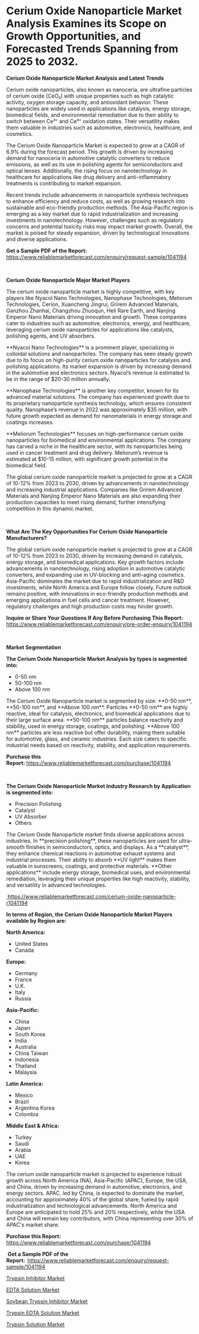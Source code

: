 <p><h1>Cerium Oxide Nanoparticle Market Analysis Examines its Scope on Growth Opportunities, and Forecasted Trends Spanning from 2025 to 2032.</h1></p><p><strong>Cerium Oxide Nanoparticle Market Analysis and Latest Trends</strong></p>
<p><p>Cerium oxide nanoparticles, also known as nanoceria, are ultrafine particles of cerium oxide (CeO₂) with unique properties such as high catalytic activity, oxygen storage capacity, and antioxidant behavior. These nanoparticles are widely used in applications like catalysis, energy storage, biomedical fields, and environmental remediation due to their ability to switch between Ce³⁺ and Ce⁴⁺ oxidation states. Their versatility makes them valuable in industries such as automotive, electronics, healthcare, and cosmetics.</p><p>The Cerium Oxide Nanoparticle Market is expected to grow at a CAGR of 6.9% during the forecast period. This growth is driven by increasing demand for nanoceria in automotive catalytic converters to reduce emissions, as well as its use in polishing agents for semiconductors and optical lenses. Additionally, the rising focus on nanotechnology in healthcare for applications like drug delivery and anti-inflammatory treatments is contributing to market expansion.</p><p>Recent trends include advancements in nanoparticle synthesis techniques to enhance efficiency and reduce costs, as well as growing research into sustainable and eco-friendly production methods. The Asia-Pacific region is emerging as a key market due to rapid industrialization and increasing investments in nanotechnology. However, challenges such as regulatory concerns and potential toxicity risks may impact market growth. Overall, the market is poised for steady expansion, driven by technological innovations and diverse applications.</p></p>
<p><strong>Get a Sample PDF of the Report:&nbsp;</strong> <a href="https://www.reliablemarketforecast.com/enquiry/request-sample/1041194?utm_campaign=1169&utm_medium=2&utm_source=Github&utm_content=ia&utm_term=26012025&utm_id=cerium-oxide-nanoparticle">https://www.reliablemarketforecast.com/enquiry/request-sample/1041194</a></p>
<p>&nbsp;</p>
<p><strong>Cerium Oxide Nanoparticle Major Market Players</strong></p>
<p><p>The cerium oxide nanoparticle market is highly competitive, with key players like Nyacol Nano Technologies, Nanophase Technologies, Meliorum Technologies, Cerion, Xuancheng Jingrui, Grirem Advanced Materials, Ganzhou Zhanhai, Changzhou Zhuoqun, Heli Rare Earth, and Nanjing Emperor Nano Materials driving innovation and growth. These companies cater to industries such as automotive, electronics, energy, and healthcare, leveraging cerium oxide nanoparticles for applications like catalysts, polishing agents, and UV absorbers.</p><p>**Nyacol Nano Technologies** is a prominent player, specializing in colloidal solutions and nanoparticles. The company has seen steady growth due to its focus on high-purity cerium oxide nanoparticles for catalysis and polishing applications. Its market expansion is driven by increasing demand in the automotive and electronics sectors. Nyacol’s revenue is estimated to be in the range of $20-30 million annually.</p><p>**Nanophase Technologies** is another key competitor, known for its advanced material solutions. The company has experienced growth due to its proprietary nanoparticle synthesis technology, which ensures consistent quality. Nanophase’s revenue in 2022 was approximately $35 million, with future growth expected as demand for nanomaterials in energy storage and coatings increases.</p><p>**Meliorum Technologies** focuses on high-performance cerium oxide nanoparticles for biomedical and environmental applications. The company has carved a niche in the healthcare sector, with its nanoparticles being used in cancer treatment and drug delivery. Meliorum’s revenue is estimated at $10-15 million, with significant growth potential in the biomedical field.</p><p>The global cerium oxide nanoparticle market is projected to grow at a CAGR of 10-12% from 2023 to 2030, driven by advancements in nanotechnology and increasing industrial applications. Companies like Grirem Advanced Materials and Nanjing Emperor Nano Materials are also expanding their production capacities to meet rising demand, further intensifying competition in this dynamic market.</p></p>
<p>&nbsp;</p>
<p><strong>What Are The Key Opportunities For Cerium Oxide Nanoparticle Manufacturers?</strong></p>
<p><p>The global cerium oxide nanoparticle market is projected to grow at a CAGR of 10-12% from 2023 to 2030, driven by increasing demand in catalysis, energy storage, and biomedical applications. Key growth factors include advancements in nanotechnology, rising adoption in automotive catalytic converters, and expanding use in UV-blocking and anti-aging cosmetics. Asia-Pacific dominates the market due to rapid industrialization and R&D investments, while North America and Europe follow closely. Future outlook remains positive, with innovations in eco-friendly production methods and emerging applications in fuel cells and cancer treatment. However, regulatory challenges and high production costs may hinder growth.</p></p>
<p><strong>Inquire or Share Your Questions If Any Before Purchasing This Report:</strong> <a href="https://www.reliablemarketforecast.com/enquiry/pre-order-enquiry/1041194?utm_campaign=1169&utm_medium=2&utm_source=Github&utm_content=ia&utm_term=26012025&utm_id=cerium-oxide-nanoparticle">https://www.reliablemarketforecast.com/enquiry/pre-order-enquiry/1041194</a></p>
<p>&nbsp;</p>
<p><strong>Market Segmentation</strong></p>
<p><strong>The Cerium Oxide Nanoparticle Market Analysis by types is segmented into:</strong></p>
<p><ul><li>0-50 nm</li><li>50-100 nm</li><li>Above 100 nm</li></ul></p>
<p><p>The Cerium Oxide Nanoparticle market is segmented by size: **0-50 nm**, **50-100 nm**, and **Above 100 nm**. Particles **0-50 nm** are highly reactive, ideal for catalysis, electronics, and biomedical applications due to their large surface area. **50-100 nm** particles balance reactivity and stability, used in energy storage, coatings, and polishing. **Above 100 nm** particles are less reactive but offer durability, making them suitable for automotive, glass, and ceramic industries. Each size caters to specific industrial needs based on reactivity, stability, and application requirements.</p></p>
<p><strong>Purchase this Report:&nbsp;</strong><a href="https://www.reliablemarketforecast.com/purchase/1041194?utm_campaign=1169&utm_medium=2&utm_source=Github&utm_content=ia&utm_term=26012025&utm_id=cerium-oxide-nanoparticle">https://www.reliablemarketforecast.com/purchase/1041194</a></p>
<p>&nbsp;</p>
<p><strong>The Cerium Oxide Nanoparticle Market Industry Research by Application is segmented into:</strong></p>
<p><ul><li>Precision Polishing</li><li>Catalyst</li><li>UV Absorber</li><li>Others</li></ul></p>
<p><p>The Cerium Oxide Nanoparticle market finds diverse applications across industries. In **precision polishing**, these nanoparticles are used for ultra-smooth finishes in semiconductors, optics, and displays. As a **catalyst**, they enhance chemical reactions in automotive exhaust systems and industrial processes. Their ability to absorb **UV light** makes them valuable in sunscreens, coatings, and protective materials. **Other applications** include energy storage, biomedical uses, and environmental remediation, leveraging their unique properties like high reactivity, stability, and versatility in advanced technologies.</p></p>
<p><a href="https://www.reliablemarketforecast.com/cerium-oxide-nanoparticle-r1041194?utm_campaign=1169&utm_medium=2&utm_source=Github&utm_content=ia&utm_term=26012025&utm_id=cerium-oxide-nanoparticle">&nbsp;https://www.reliablemarketforecast.com/cerium-oxide-nanoparticle-r1041194</a></p>
<p><strong>In terms of Region, the Cerium Oxide Nanoparticle Market Players available by Region are:</strong></p>
<p>
    <p> <strong> North America: </strong>
        <ul>
            <li>United States</li>
            <li>Canada</li>
        </ul>
        </p> 
    <p> <strong> Europe: </strong>
        <ul>
            <li>Germany</li>
            <li>France</li>
            <li>U.K.</li>
            <li>Italy</li>
            <li>Russia</li>
        </ul>
        </p> 
    <p> <strong> Asia-Pacific: </strong>
        <ul>
            <li>China</li>
            <li>Japan</li>
            <li>South Korea</li>
            <li>India</li>
            <li>Australia</li>
            <li>China Taiwan</li>
            <li>Indonesia</li>
            <li>Thailand</li>
            <li>Malaysia</li>
        </ul>
        </p> 
    <p> <strong> Latin America: </strong>
        <ul>
            <li>Mexico</li>
            <li>Brazil</li>
            <li>Argentina Korea</li>
            <li>Colombia</li>
        </ul>
        </p> 
    <p> <strong> Middle East & Africa: </strong>
        <ul>
            <li>Turkey</li>
            <li>Saudi</li>
            <li>Arabia</li>
            <li>UAE</li>
            <li>Korea</li>
        </ul>
    </p>
    </p>
<p><p>The cerium oxide nanoparticle market is projected to experience robust growth across North America (NA), Asia-Pacific (APAC), Europe, the USA, and China, driven by increasing demand in automotive, electronics, and energy sectors. APAC, led by China, is expected to dominate the market, accounting for approximately 40% of the global share, fueled by rapid industrialization and technological advancements. North America and Europe are anticipated to hold 25% and 20% respectively, while the USA and China will remain key contributors, with China representing over 30% of APAC's market share.</p></p>
<p><strong>Purchase this Report: </strong><a href="https://www.reliablemarketforecast.com/purchase/1041194?utm_campaign=1169&utm_medium=2&utm_source=Github&utm_content=ia&utm_term=26012025&utm_id=cerium-oxide-nanoparticle">https://www.reliablemarketforecast.com/purchase/1041194</a></p>
<p>&nbsp;<strong>Get a Sample PDF of the Report:&nbsp;&nbsp;</strong><a href="https://www.reliablemarketforecast.com/enquiry/request-sample/1041194?utm_campaign=1169&utm_medium=2&utm_source=Github&utm_content=ia&utm_term=26012025&utm_id=cerium-oxide-nanoparticle">https://www.reliablemarketforecast.com/enquiry/request-sample/1041194</a></p>
<p><strong></strong></p>
<p><p><a href="https://github.com/castoriffic/Market-Research-Report-List-5/blob/main/trypsin-inhibitor-market.md?utm_campaign=1169&utm_medium=2&utm_source=Github&utm_content=ia&utm_term=26012025&utm_id=cerium-oxide-nanoparticle">Trypsin Inhibitor Market</a></p><p><a href="https://github.com/willjis/Market-Research-Report-List-1/blob/main/edta-solution-market.md?utm_campaign=1169&utm_medium=2&utm_source=Github&utm_content=ia&utm_term=26012025&utm_id=cerium-oxide-nanoparticle">EDTA Solution Market</a></p><p><a href="https://github.com/sawrovpipolo/Market-Research-Report-List-1/blob/main/soybean-trypsin-inhibitor-market.md?utm_campaign=1169&utm_medium=2&utm_source=Github&utm_content=ia&utm_term=26012025&utm_id=cerium-oxide-nanoparticle">Soybean Trypsin Inhibitor Market</a></p><p><a href="https://github.com/sponsumelo/Market-Research-Report-List-1/blob/main/trypsin-edta-solution-market.md?utm_campaign=1169&utm_medium=2&utm_source=Github&utm_content=ia&utm_term=26012025&utm_id=cerium-oxide-nanoparticle">Trypsin EDTA Solution Market</a></p><p><a href="https://github.com/ritooesiaba/Market-Research-Report-List-1/blob/main/trypsin-solution-market.md?utm_campaign=1169&utm_medium=2&utm_source=Github&utm_content=ia&utm_term=26012025&utm_id=cerium-oxide-nanoparticle">Trypsin Solution Market</a></p></p>